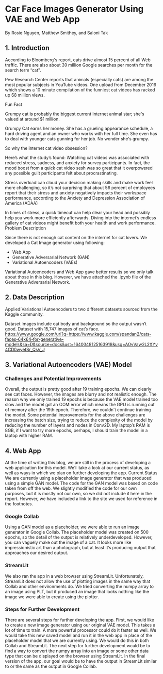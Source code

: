 # Car Face Images Generator Using VAE and Web App 

By Rosie Nguyen, Matthew Smithey, and Saloni Tak
## 1. Introduction

According to Bloomberg's report, cats drive almost 15 percent of all Web traffic. There are also about 30 million Google searches per month for the search term “cat".

Pew Research Center reports that animals (especially cats) are among the most popular subjects in YouTube videos. One upload from December 2016 which shows a 10 minute compilation of the funniest cat videos has racked up 68 million views.

Fun Fact 

Grumpy cat is probably the biggest current Internet animal star; she's valued at around $1 million.

​​Grumpy Cat earns her money. She has a grueling appearance schedule, a hard driving agent and an owner who works with her full time. She even has to deal with younger cats gunning for her job. No wonder she's grumpy.

So why the internet cat video obsession?

Here’s what the study’s found: Watching cat videos was associated with reduced stress, sadness, and anxiety for survey participants. In fact, the mood boost from a quick cat video sesh was so great that it overpowered any possible guilt participants felt about procrastinating. 

Stress overload can cloud your decision making skills and make work feel more challenging, so it’s not surprising that about 56 percent of employees report that their stress and anxiety negatively impacts their workspace performance, according to the Anxiety and Depression Association of America (ADAA)

In times of stress, a quick timeout can help clear your head and possibly help you work more efficiently afterwards. Diving into the internet’s endless gallery of cat videos might benefit both your health and work performance.
Problem Description

Since there is not enough cat content on the internet for cat lovers. We developed a Cat Image generator using following:
- Web App
- Generative Adversarial Network (GAN) 
- Variational Autoencoders (VAEs) 

Variational Autoencoders and Web App gave better results so we only talk about those in this blog. However, we have attached the .ipynb file of the Generative Adversarial Network. 

## 2. Data Description

Applied Variational Autoencoders to two different datasets sourced from the Kaggle community.

Dataset images include cat body and background so the output wasn’t good.
Dataset with 15,747 images of cat’s face.
https://www.google.com/url?q=https://www.kaggle.com/spandan2/cats-faces-64x64-for-generative-models&sa=D&source=docs&ust=1640048125163919&usg=AOvVaw2L2XYv4CD0wyetSr_QsV_J

## 3. Variational Autoencoders (VAE) Model
### Challenges and Potential Improvements
Overall, the output is pretty good after 19 training epochs. We can clearly see cat faces. However, the images are blurry and not realistic enough. The reason why we only trained 19 epochs is because the VAE model trained too slow and the model got an OOM error which means the GPU is running out of memory after the 19th epoch. Therefore, we couldn't continue training the model. 
Some potential improvements for the above challenges are increasing the batch size, trying to reduce the complexity of the model by reducing the number of layers and nodes in Conv2D. My laptop’s RAM is 8GB, if I want to try more epochs, perhaps, I should train the model in a laptop with higher RAM.
## 4. Web App
At the time of writing this blog, we are still in the process of developing a web application for this model. We’ll take a look at our current status, as well as ways in which we plan on further developing the app. 
Current Status 
We are currently using a placeholder image generator that was produced using a simple GAN model. The code for the GAN model was based on code taken from off the web. We slightly modified the code for our own purposes, but it is mostly not our own, so we did not include it here in the report. However, we have included a link to the site we used for reference in the footnotes. 

### Google Collab 
Using a GAN model as a placeholder, we were able to run an image generator in Google Collab. The placeholder model was created on 500 epochs, so the detail of the output is relatively underdeveloped. However, you can vaguely make out the image of a cat. It looks more like impressionistic art than a photograph, but at least it’s producing output that approaches our desired output. 

### StreamLit
We also ran the app in a web browser using StreamLit. Unfortunately, StreamLit does not allow the use of plotting images in the same way that Collab and other environments do. We tried converting the numpy array to an image using PLT, but it produced an image that looks nothing like the image we were able to create using the plotter. 

### Steps for Further Development 
There are several steps for further developing the app. First, we would like to create a new image generator using our original VAE model. This takes a lot of time to train. A more powerful processor could do it faster as well. We would take this new saved model and run it in the web app in place of the placeholder model that we are currently using. We would do this in both Collab and StreamLit. 
The next step for further development would be to find a way to convert the numpy array into an image or some other data type that can be displayed on the browser using StreamLit. In the final version of the app, our goal would be to have the output in StreamLit similar to or the same as the output in Google Collab. 
